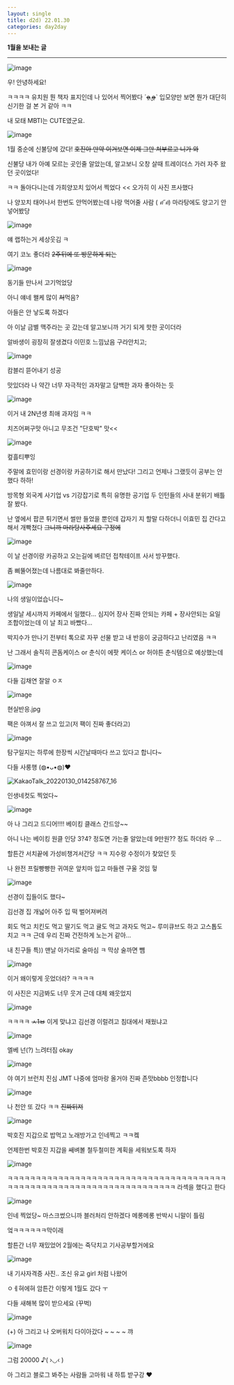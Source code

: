 ```yaml
---
layout: single
title: d2d) 22.01.30
categories: day2day
---
```


__1월을 보내는 글__

-------------------------------------------------------------------------------------------

![image](https://user-images.githubusercontent.com/52832956/151669783-0c8b4485-cae5-4e75-b539-af099bcfc6cf.png)

우! 안녕하세요!

ㅋㅋㅋㅋ 유치원 뭔 책자 표지인데 나 있어서 찍어봤다 ˊo̴̶̷̤.̮o̴̶̷̤ˋ 입모양만 보면 뭔가 대단히 신기한 걸 본 거 같아 ㅋㅋ

내 모태 MBTI는 CUTE였군요.

![image](https://user-images.githubusercontent.com/52832956/151669899-91c0afed-93cd-4baa-9656-5b3f4ba20939.png)

1월 중순에 신불당에 갔다! ~~호진아 만약 이거보면 이제 그만 처부르고 니가 와~~

신불당 내가 아예 모르는 곳인줄 알았는데, 알고보니 오창 살때 트레이더스 가러 자주 왔던 곳이었다!

ㅋㅋ 돌아다니는데 가희양꼬치 있어서 찍었다 << 오가히 이 사진 프사했다

나 양꼬치 태어나서 한번도 안먹어봤는데 나랑 먹어줄 사람 ( *ฅ́˘ฅ̀*) 마라탕에도 양고기 안넣어봤당

![image](https://user-images.githubusercontent.com/52832956/151670008-8afa68be-d065-4d6e-8893-00f8dd67c99c.png)

얘 랩하는거 세상웃김 ㅋ

여기 코노 좋더라 ~~2주뒤에 또 방문하게 되는~~

![image](https://user-images.githubusercontent.com/52832956/151670062-a163a2b8-6053-47b7-83be-f12ae335cd18.png)

동기들 만나서 고기먹었당

아니 얘네 왤케 많이 ~~처~~먹음?

아들은 안 낳도록 하겠다 

아 이날 금별 맥주라는 곳 갔는데 알고보니까 거기 되게 핫한 곳이더라

알바생이 굉장히 잘생겼다 이민호 느낌났음 구라안치고;

![image](https://user-images.githubusercontent.com/52832956/151670149-98b9fb6f-770e-44f2-90f8-6a40f1e8382c.png)

캄블리 뜯어내기 성공

맛있더라 나 약간 너무 자극적인 과자말고 담백한 과자 좋아하는 듯

![image](https://user-images.githubusercontent.com/52832956/151670174-d1013371-1811-4a76-b1bb-7bfa6f2759e1.png)

이거 내 2N년생 최애 과자임 ㅋㅋ

치즈어쩌구맛 아니고 무조건 "단호박" 맛<<

![image](https://user-images.githubusercontent.com/52832956/151670312-0ffd4409-0206-4353-ad38-87e82ca3394f.png)

컾흘티뿌잉

주말에 효민이랑 선경이랑 카공하기로 해서 만났다! 그리고 언제나 그랬듯이 공부는 안했다 하하!

방목형 외국계 사기업 vs 기강잡기로 특히 유명한 공기업 두 인턴들의 사내 분위기 배틀 잘 봤다.

난 옆에서 팝콘 튀기면서 썰만 들었을 뿐인데 갑자기 지 할말 다하더니 이효민 집 간다고해서 개빡쳤다 ~~그니까 마라탕사주세요 구정에~~

![image](https://user-images.githubusercontent.com/52832956/151670461-286f4452-21ca-42f0-a5e9-065de5a1041d.png)

이 날 선경이랑 카공하고 오는길에 벼르던 접착테이프 사서 방꾸했다.

좀 삐뚤어졌는데 나름대로 봐줄만하다. 

![image](https://user-images.githubusercontent.com/52832956/151670505-cad96ee2-3c10-43f7-984c-70320125f1ce.png)

나의 생일이었습니다~

생일날 세시까지 카페에서 일했다... 심지어 장사 진짜 안되는 카페 + 장사안되는 요일 조합이었는데 이 날 최고 바빴다... 

박지수가 만나기 전부터 톡으로 자꾸 선물 받고 내 반응이 궁금하다고 난리였음 ㅋㅋ

난 그래서 솔직히 콘돔케이스 or 춘식이 에팟 케이스 or 허야튼 춘식템으로 예상했는데

![image](https://user-images.githubusercontent.com/52832956/151670625-f4dad328-6368-4ede-b30a-b5eac387cbc5.png)

다들 김채연 잘알 ㅇㅈ

![image](https://user-images.githubusercontent.com/52832956/151670705-10f0c2b2-de9e-4035-bb46-ef165b4ab0ae.png)

현실반응.jpg

팩은 아껴서 잘 쓰고 있고(저 팩이 진짜 좋더라고) 

![image](https://user-images.githubusercontent.com/52832956/151670747-222f141f-0e80-4ec7-9041-1bfc9ed1d5e4.png)

탐구일지는 하루에 한장씩 시간날때마다 쓰고 있다고 합니다~

다들 사룽행 (◍•ᴗ•◍)❤

![KakaoTalk_20220130_014258767_16](https://user-images.githubusercontent.com/52832956/151671719-5324f1e0-c8fc-44b8-a106-1356e6fa31a8.jpg)

인생네컷도 찍었다~

![image](https://user-images.githubusercontent.com/52832956/151671068-9667d976-478d-445c-a1a0-b2d57615f8a4.png)

아 나 그리고 드디어!!!! 베이킹 클래스 간드앙~~

아니 나는 베이킹 원클 인당 3?4? 정도면 가는줄 알았는데 9만원?? 정도 하더라 우 ...

할튼간 서치끝에 가성비챙겨서간당 ㅋㅋ 지수랑 수정이가 찾았던 듯

나 완전 프릴빵빵한 귀여운 앞치마 입고 마들렌 구울 것임 헣

![image](https://user-images.githubusercontent.com/52832956/151671150-df226a49-71e1-401b-9173-cab3f9be21eb.png)

선경이 집들이도 했다~

김선경 집 개넓어 아주 입 떡 벌어져버려

회도 먹고 치킨도 먹고 딸기도 먹고 귤도 먹고 과자도 먹고~ 루미큐브도 하고 고스톱도 치고 ㅋㅋ 근데 우리 진짜 건전하게 노는거 같아...

내 친구들 특)) 맨날 아가리로 술마심 ㅋ 막상 술까면 뺌

![image](https://user-images.githubusercontent.com/52832956/151671216-f5898f86-f5a3-42aa-b16d-65bd96077081.png)

이거 왜이렇게 웃었더라? ㅋㅋㅋㅋ

이 사진은 지금봐도 너무 웃겨 근데 대체 왜웃었지

![image](https://user-images.githubusercontent.com/52832956/151671242-176b01dd-889e-404b-b59a-9f886fc164cc.png)

ㅋㅋㅋㅋ ~~ㅅ1ㅂ~~ 이게 맞냐고 김선경 이럴려고 침대에서 재웠냐고

![image](https://user-images.githubusercontent.com/52832956/151671265-fba91698-7582-413e-a0b2-84efac9a63cd.png)

엘베 넌(?) 느려터짐 okay

![image](https://user-images.githubusercontent.com/52832956/151671279-fa7deac9-1e3e-44bb-9e7a-245ffd4ba87b.png)

야 여기 브런치 진심 JMT 나중에 엄마랑 올거야 진짜 존맛bbbb 인정합니다

![image](https://user-images.githubusercontent.com/52832956/151671298-d37421eb-98b1-4461-8af9-2ce77eda41af.png)

나 천안 또 갔다 ㅋㅋ ~~진짜뒤져~~

![image](https://user-images.githubusercontent.com/52832956/151671318-b964c023-96ca-4aab-8834-f3d73fcbfd34.png)

박호진 지갑으로 밥먹고 노래방가고 인네찍고 ㅋㅋ켘

언제한번 박호진 지갑을 쌔벼볼 철두철미한 계획을 세워보도록 하자

![image](https://user-images.githubusercontent.com/52832956/151671351-ee0bfabb-05f7-48ee-a7a1-09b0ef07c128.png)

ㅋㅋㅋㅋㅋㅋㅋㅋㅋㅋㅋㅋㅋㅋㅋㅋㅋㅋㅋㅋㅋㅋㅋㅋㅋㅋㅋㅋㅋㅋㅋㅋㅋㅋㅋㅋㅋㅋㅋㅋㅋㅋㅋㅋㅋㅋㅋㅋㅋㅋㅋㅋㅋㅋㅋㅋㅋㅋㅋㅋㅋㅋㅋㅋㅋㅋㅋㅋㅋ
라섹을 했다고 한다

![image](https://user-images.githubusercontent.com/52832956/151671371-622b3f1a-98eb-4e71-bacc-674eb96e2b49.png)

인네 찍었당~ 마스크썼으니까 블러처리 안하겠다 메롱메롱 반박시 니말이 틀림

엌ㅋㅋㅋㅋㅋㅋ막이래

할튼간 너무 재밌었어 2월에는 죽닥치고 기사공부할거에요

![image](https://user-images.githubusercontent.com/52832956/151671442-1fd67336-1b2f-4a41-87ff-0a8a98db9cdb.png)

내 기사자격증 사진.. 조신 유교 girl 처럼 나왔어

ㅇㅔ혀에혀 암튼간 이렇게 1월도 갔다 ㅜ

다들 새해복 많이 받으세요 (꾸벅)

![image](https://user-images.githubusercontent.com/52832956/151671481-fbb02a4e-406f-4af5-86f4-4a66d781f618.png)

(+) 아 그리고 나 오버워치 다이아갔다 ~ ~ ~ ~ 꺄

![image](https://user-images.githubusercontent.com/52832956/151671516-fd53409e-a941-4d69-ba69-5989a8014d92.png)

그럼 20000 ♪( ›◡‹ )

아 그리고 블로그 봐주는 사람들 고마워 내 하튜 받구강 ♥
